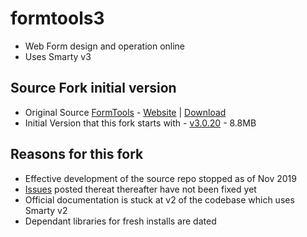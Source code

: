 # formtools3
* Web Form design and operation online
* Uses Smarty v3

## Source Fork initial version
* Original Source [FormTools](https://github.com/formtools/core) - [Website](https://formtools.org/) | [Download](https://formtools.org/download/)
* Initial Version that this fork starts with - [v3.0.20](https://formtools.org/download/packages/FormTools3.0.20-20191109.zip) - 8.8MB

## Reasons for this fork
* Effective development of the source repo stopped as of Nov 2019
* [Issues](https://github.com/formtools/core/issues) posted thereat thereafter have not been fixed yet
* Official documentation is stuck at v2 of the codebase which uses Smarty v2
* Dependant libraries for fresh installs are dated
